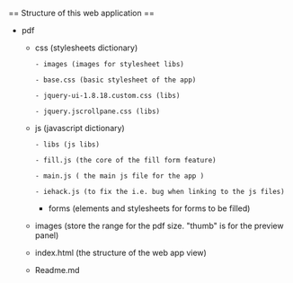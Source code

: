 == Structure of this web application ==

- pdf

  - css (stylesheets dictionary)
	
		- images (images for stylesheet libs)
		
		- base.css (basic stylesheet of the app)

		- jquery-ui-1.8.18.custom.css (libs)

		- jquery.jscrollpane.css (libs)


  - js (javascript dictionary)

		- libs (js libs)

		- fill.js (the core of the fill form feature)

		- main.js ( the main js file for the app )

		- iehack.js (to fix the i.e. bug when linking to the js files)

	  - forms (elements and stylesheets for forms to be filled)

  - images (store the range for the pdf size. "thumb" is for the preview panel)

  - index.html (the structure of the web app view)

  - Readme.md


